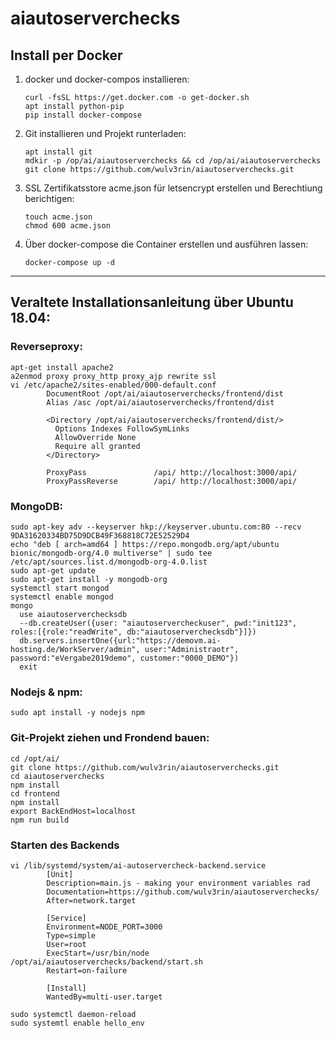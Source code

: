 # aiautoserverchecks

## Install per Docker

1. docker und docker-compos installieren:
    ```
    curl -fsSL https://get.docker.com -o get-docker.sh
    apt install python-pip
    pip install docker-compose
    ```
2. Git installieren und Projekt runterladen:
    ```
    apt install git
    mdkir -p /op/ai/aiautoserverchecks && cd /op/ai/aiautoserverchecks
    git clone https://github.com/wulv3rin/aiautoserverchecks.git
    ```
3. SSL Zertifikatsstore acme.json für letsencrypt erstellen und Berechtiung berichtigen:
    ```
    touch acme.json
    chmod 600 acme.json
    ```
4. Über docker-compose die Container erstellen und ausführen lassen:
    ```
    docker-compose up -d
    ```
---
## Veraltete Installationsanleitung über Ubuntu 18.04:
### Reverseproxy:
```
apt-get install apache2
a2enmod proxy proxy_http proxy_ajp rewrite ssl
vi /etc/apache2/sites-enabled/000-default.conf
        DocumentRoot /opt/ai/aiautoserverchecks/frontend/dist
        Alias /asc /opt/ai/aiautoserverchecks/frontend/dist

        <Directory /opt/ai/aiautoserverchecks/frontend/dist/>
          Options Indexes FollowSymLinks
          AllowOverride None
          Require all granted
        </Directory>

        ProxyPass               /api/ http://localhost:3000/api/
        ProxyPassReverse        /api/ http://localhost:3000/api/
```

### MongoDB:
```
sudo apt-key adv --keyserver hkp://keyserver.ubuntu.com:80 --recv 9DA31620334BD75D9DCB49F368818C72E52529D4
echo "deb [ arch=amd64 ] https://repo.mongodb.org/apt/ubuntu bionic/mongodb-org/4.0 multiverse" | sudo tee /etc/apt/sources.list.d/mongodb-org-4.0.list
sudo apt-get update
sudo apt-get install -y mongodb-org
systemctl start mongod
systemctl enable mongod
mongo
  use aiautoserverchecksdb
  --db.createUser({user: "aiautoservercheckuser", pwd:"init123", roles:[{role:"readWrite", db:"aiautoserverchecksdb"}]})
  db.servers.insertOne({url:"https://demovm.ai-hosting.de/WorkServer/admin", user:"Administraotr", password:"eVergabe2019demo", customer:"0000_DEMO"})
  exit
```
### Nodejs & npm:
```
sudo apt install -y nodejs npm
```
### Git-Projekt ziehen und Frondend bauen:
```
cd /opt/ai/
git clone https://github.com/wulv3rin/aiautoserverchecks.git
cd aiautoserverchecks
npm install
cd frontend
npm install
export BackEndHost=localhost 
npm run build
```
### Starten des Backends 
```
vi /lib/systemd/system/ai-autoservercheck-backend.service
        [Unit]
        Description=main.js - making your environment variables rad
        Documentation=https://github.com/wulv3rin/aiautoserverchecks/
        After=network.target

        [Service]
        Environment=NODE_PORT=3000
        Type=simple
        User=root
        ExecStart=/usr/bin/node /opt/ai/aiautoserverchecks/backend/start.sh
        Restart=on-failure

        [Install]
        WantedBy=multi-user.target

sudo systemctl daemon-reload
sudo systemtl enable hello_env
```